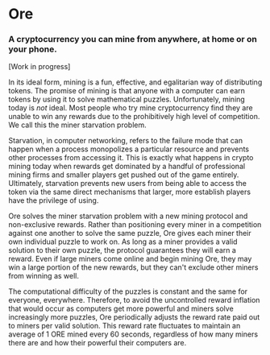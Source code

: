 # Ore
### A cryptocurrency you can mine from anywhere, at home or on your phone.

[Work in progress]

In its ideal form, mining is a fun, effective, and egalitarian way of distributing tokens. The promise of mining is that anyone with a computer can earn tokens by using it to solve mathematical puzzles. Unfortunately, mining today is _not_ ideal. Most people who try mine cryptocurrency find they are unable to win any rewards due to the prohibitively high level of competition. We call this the miner starvation problem.

Starvation, in computer networking, refers to the failure mode that can happen when a process monopolizes a particular resource and prevents other processes from accessing it. This is exactly what happens in crypto mining today when rewards get dominated by a handful of professional mining firms and smaller players get pushed out of the game entirely. Ultimately, starvation prevents new users from being able to access the token via the same direct mechanisms that larger, more establish players have the privilege of using.

Ore solves the miner starvation problem with a new mining protocol and non-exclusive rewards. Rather than positioning every miner in a competition against one another to solve the same puzzle, Ore gives each miner their own individual puzzle to work on. As long as a miner provides a valid solution to their own puzzle, the protocol guarantees they will earn a reward. Even if large miners come online and begin mining Ore, they may win a large portion of the new rewards, but they can't exclude other miners from winning as well.

The computational difficulty of the puzzles is constant and the same for everyone, everywhere. Therefore, to avoid the uncontrolled reward inflation that would occur as computers get more powerful and miners solve increasingly more puzzles, Ore periodically adjusts the reward rate paid out to miners per valid solution. This reward rate fluctuates to maintain an average of 1 ORE mined every 60 seconds, regardless of how many miners there are and how their powerful their computers are. 


